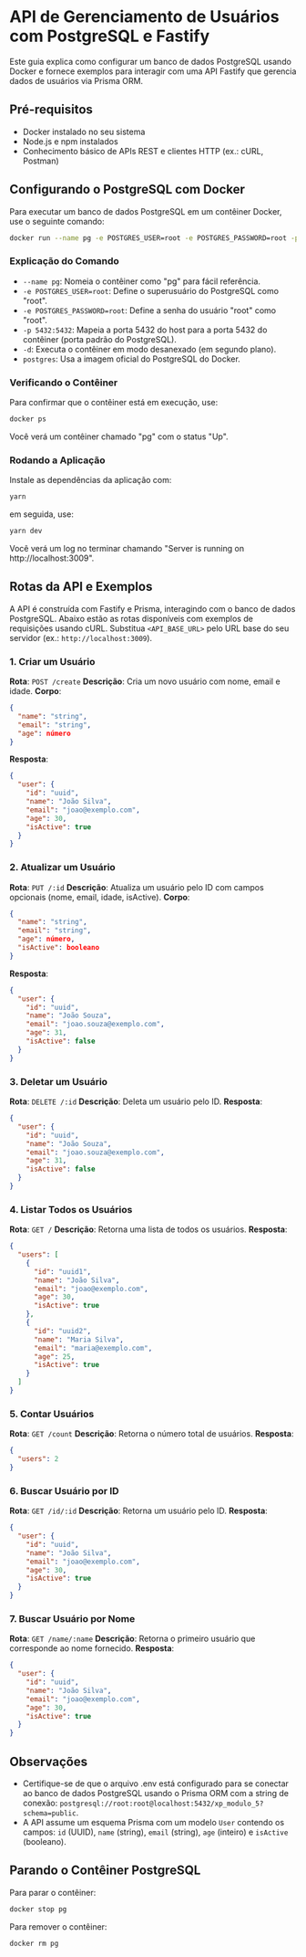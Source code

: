 # API de Gerenciamento de Usuários com PostgreSQL e Fastify

Este guia explica como configurar um banco de dados PostgreSQL usando Docker e fornece exemplos para interagir com uma API Fastify que gerencia dados de usuários via Prisma ORM.

## Pré-requisitos

- Docker instalado no seu sistema
- Node.js e npm instalados
- Conhecimento básico de APIs REST e clientes HTTP (ex.: cURL, Postman)

## Configurando o PostgreSQL com Docker

Para executar um banco de dados PostgreSQL em um contêiner Docker, use o seguinte comando:

```bash
docker run --name pg -e POSTGRES_USER=root -e POSTGRES_PASSWORD=root -p 5432:5432 -d postgres
```

### Explicação do Comando
- `--name pg`: Nomeia o contêiner como "pg" para fácil referência.
- `-e POSTGRES_USER=root`: Define o superusuário do PostgreSQL como "root".
- `-e POSTGRES_PASSWORD=root`: Define a senha do usuário "root" como "root".
- `-p 5432:5432`: Mapeia a porta 5432 do host para a porta 5432 do contêiner (porta padrão do PostgreSQL).
- `-d`: Executa o contêiner em modo desanexado (em segundo plano).
- `postgres`: Usa a imagem oficial do PostgreSQL do Docker.

### Verificando o Contêiner
Para confirmar que o contêiner está em execução, use:
```bash
docker ps
```
Você verá um contêiner chamado "pg" com o status "Up".

### Rodando a Aplicação
Instale as dependências da aplicação com:
```bash
yarn
```

em seguida, use:

```bash
yarn dev
```
Você verá um log no terminar chamando "Server is running on http://localhost:3009".

## Rotas da API e Exemplos

A API é construída com Fastify e Prisma, interagindo com o banco de dados PostgreSQL. Abaixo estão as rotas disponíveis com exemplos de requisições usando cURL. Substitua `<API_BASE_URL>` pelo URL base do seu servidor (ex.: `http://localhost:3009`).

### 1. Criar um Usuário
**Rota**: `POST /create`
**Descrição**: Cria um novo usuário com nome, email e idade.
**Corpo**:
```json
{
  "name": "string",
  "email": "string",
  "age": número
}
```
**Resposta**:
```json
{
  "user": {
    "id": "uuid",
    "name": "João Silva",
    "email": "joao@exemplo.com",
    "age": 30,
    "isActive": true
  }
}
```

### 2. Atualizar um Usuário
**Rota**: `PUT /:id`
**Descrição**: Atualiza um usuário pelo ID com campos opcionais (nome, email, idade, isActive).
**Corpo**:
```json
{
  "name": "string",
  "email": "string",
  "age": número,
  "isActive": booleano
}
```
**Resposta**:
```json
{
  "user": {
    "id": "uuid",
    "name": "João Souza",
    "email": "joao.souza@exemplo.com",
    "age": 31,
    "isActive": false
  }
}
```

### 3. Deletar um Usuário
**Rota**: `DELETE /:id`
**Descrição**: Deleta um usuário pelo ID.
**Resposta**:
```json
{
  "user": {
    "id": "uuid",
    "name": "João Souza",
    "email": "joao.souza@exemplo.com",
    "age": 31,
    "isActive": false
  }
}
```

### 4. Listar Todos os Usuários
**Rota**: `GET /`
**Descrição**: Retorna uma lista de todos os usuários.
**Resposta**:
```json
{
  "users": [
    {
      "id": "uuid1",
      "name": "João Silva",
      "email": "joao@exemplo.com",
      "age": 30,
      "isActive": true
    },
    {
      "id": "uuid2",
      "name": "Maria Silva",
      "email": "maria@exemplo.com",
      "age": 25,
      "isActive": true
    }
  ]
}
```

### 5. Contar Usuários
**Rota**: `GET /count`
**Descrição**: Retorna o número total de usuários.
**Resposta**:
```json
{
  "users": 2
}
```

### 6. Buscar Usuário por ID
**Rota**: `GET /id/:id`
**Descrição**: Retorna um usuário pelo ID.
**Resposta**:
```json
{
  "user": {
    "id": "uuid",
    "name": "João Silva",
    "email": "joao@exemplo.com",
    "age": 30,
    "isActive": true
  }
}
```

### 7. Buscar Usuário por Nome
**Rota**: `GET /name/:name`
**Descrição**: Retorna o primeiro usuário que corresponde ao nome fornecido.
**Resposta**:
```json
{
  "user": {
    "id": "uuid",
    "name": "João Silva",
    "email": "joao@exemplo.com",
    "age": 30,
    "isActive": true
  }
}
```

## Observações
- Certifique-se de que o arquivo .env está configurado para se conectar ao banco de dados PostgreSQL usando o Prisma ORM com a string de conexão: `postgresql://root:root@localhost:5432/xp_modulo_5?schema=public`.
- A API assume um esquema Prisma com um modelo `User` contendo os campos: `id` (UUID), `name` (string), `email` (string), `age` (inteiro) e `isActive` (booleano).

## Parando o Contêiner PostgreSQL
Para parar o contêiner:
```bash
docker stop pg
```
Para remover o contêiner:
```bash
docker rm pg
```
